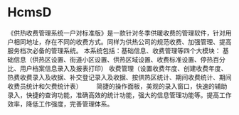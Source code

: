 # HcmsD
 《供热收费管理系统一户对标准版》是一款针对冬季供暖收费的管理软件，针对用户相同地址，存在不同的收费方式。同样为供热公司的规范收费、加强管理、提高服务档次必备的管理系统。 本系统包括：基础信息、收费管理等四个大模块： 基础信息（供热区设置、街道小区设置、供热区域设置、收费标准设置、停热百分比、用户档案信息录入及报表打印） 收费管理（设置收费年度、创建收费年度、热费收费录入及收据、补交登记录入及收据、按供热区统计、期间收费统计、期间收费员统计和欠费统计表） 　　简捷的操作面板，美观的录入窗口，快速的辅助录入，快捷的查询功能，准确高效的统计功能，强大的信息管理功能等。提高工作效率，降低工作强度，完善管理体系。
